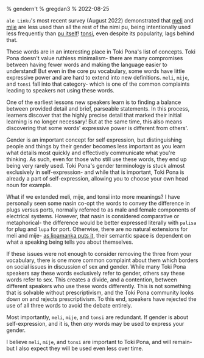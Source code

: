 % gendern't
% gregdan3
% 2022-08-25

`ale Linku`'s most recent survey (August 2022) demonstrated that [meli](https://lipu-linku.github.io/?q=meli) and [mije](https://lipu-linku.github.io/?q=mije) are less used than all the rest of the nimi pu, being intentionally used less frequently than [pu itself](https://lipu-linku.github.io/?q=pu)! [tonsi](https://lipu-linku.github.io/?q=tonsi), even despite its popularity, lags behind that.

These words are in an interesting place in Toki Pona's list of concepts. Toki Pona doesn't value ruthless minimalism- there are many compromises between having fewer words and making the language easier to understand! But even in the core pu vocabulary, some words have little expressive power and are hard to extend into new definitions. `meli`, `mije`, and `tonsi` fall into that category- which is one of the common complaints leading to speakers not using these words.

One of the earliest lessons new speakers learn is to finding a balance between provided detail and brief, parseable statements. In this process, learners discover that the highly precise detail that marked their initial learning is no longer necessary! But at the same time, this also means discovering that some words' expressive power is different from others'.

Gender is an important concept for self expression, but distinguishing people and things by their gender becomes less important as you learn what details most quickly and effectively communicate what you're thinking. As such, even for those who still use these words, they end up being very rarely used. Toki Pona's gender terminology is stuck almost exclusively in self-expression- and while that is important, Toki Pona is already a part of self-expression, allowing you to choose your own head noun for example.

What if we extended meli, mije, and tonsi into more meanings? I have personally seen some nasin co-opt the words to convey the difference in plugs versus ports, normally referred to as male and female components of electrical systems. However, that nasin is considered comparative or metaphorical- the difference would be better expressed literally with `palisa` for plug and `lupa` for port. Otherwise, there are no natural extensions for meli and mije- [as lipamanka puts it](https://lipamanka.github.io/essays/dictionary#mije%20and%20meli), their semantic space is dependent on what a speaking being tells you about themselves.

If these issues were not enough to consider removing the three from your vocabulary, there is one more common complaint about them which borders on social issues in discussion of sex and gender. While many Toki Pona speakers say these words exclusively refer to gender, others say these words refer to sex. This creates a divide, and a contention, between different speakers who use these words differently. This is not something that is solvable without prescriptivism, and the Toki Pona community looks down on and rejects prescriptivism. To this end, speakers have rejected the use of all three words to avoid the debate entirely.

Most importantly, `meli`, `mije`, and `tonsi` are redundant. If gender is about self-expression, and it is, then _any_ words may be used to express your gender.

I believe `meli`, `mije`, and `tonsi` are important to Toki Pona, and will remain- but I also expect they will be used even less over time.
